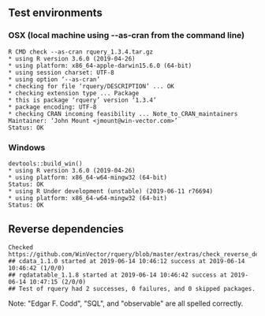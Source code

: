 

## Test environments

### OSX (local machine using --as-cran from the command line)

    R CMD check --as-cran rquery_1.3.4.tar.gz 
    * using R version 3.6.0 (2019-04-26)
    * using platform: x86_64-apple-darwin15.6.0 (64-bit)
    * using session charset: UTF-8
    * using option ‘--as-cran’
    * checking for file ‘rquery/DESCRIPTION’ ... OK
    * checking extension type ... Package
    * this is package ‘rquery’ version ‘1.3.4’
    * package encoding: UTF-8
    * checking CRAN incoming feasibility ... Note_to_CRAN_maintainers
    Maintainer: ‘John Mount <jmount@win-vector.com>’
    Status: OK


### Windows

    devtools::build_win()
    * using R version 3.6.0 (2019-04-26)
    * using platform: x86_64-w64-mingw32 (64-bit)
    Status: OK
    * using R Under development (unstable) (2019-06-11 r76694)
    * using platform: x86_64-w64-mingw32 (64-bit)
    Status: OK

## Reverse dependencies

    Checked https://github.com/WinVector/rquery/blob/master/extras/check_reverse_dependencies.md
    ## cdata_1.1.0 started at 2019-06-14 10:46:12 success at 2019-06-14 10:46:42 (1/0/0) 
    ## rqdatatable_1.1.8 started at 2019-06-14 10:46:42 success at 2019-06-14 10:47:15 (2/0/0)
    ## Test of rquery had 2 successes, 0 failures, and 0 skipped packages. 

Note: "Edgar F. Codd", "SQL", and "observable" are all spelled correctly.
